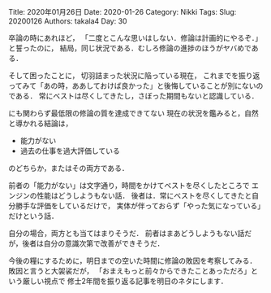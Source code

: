 ﻿Title: 2020年01月26日
Date: 2020-01-26
Category: Nikki
Tags: 
Slug: 20200126
Authors: takala4
Day: 30



卒論の時にあれほど，
「二度とこんな思いはしない．修論は計画的にやるぞ．」と誓ったのに，
結局，同じ状況である．むしろ修論の進捗のほうがヤバめである．


そして困ったことに，
切羽詰まった状況に陥っている現在，
これまでを振り返ってみて「あの時，ああしておけば良かった」と後悔していることが別にないのである．
常にベストは尽くしてきたし，さぼった期間もないと認識している．


にも関わらず最低限の修論の質を達成できてない
現在の状況を鑑みると，自然と導かれる結論は，

* 能力がない
* 過去の仕事を過大評価している

のどちらか，またはその両方である．


前者の「能力がない」は文字通り，時間をかけてベストを尽くしたところで
エンジンの性能はどうしようもない話．
後者は．常にベストを尽くしてきたと自分勝手な評価をしているだけで，
実体が伴っておらず「やった気になっている」だけという話．



自分の場合，両方とも当てはまりそうだ．
前者はまあどうしようもない話だが，後者は自分の意識次第で改善ができそうだ．



今後の糧にするために，明日までの空いた時間に修論の敗因を考察してみる．
敗因と言うと大袈裟だが，
「おまえもっと前々からできたことあっただろ」という厳しい視点で
修士2年間を振り返る記事を明日のネタにします．
